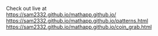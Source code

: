 Check out live at <br>
https://sam2332.github.io/mathapp.github.io/<br>
https://sam2332.github.io/mathapp.github.io/patterns.html<br>
https://sam2332.github.io/mathapp.github.io/coin_grab.html
